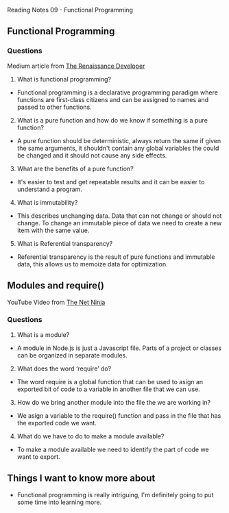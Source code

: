 Reading Notes 09 - Functional Programming

## Functional Programming

### Questions

Medium article from [The Renaissance Developer](https://medium.com/the-renaissance-developer/concepts-of-functional-programming-in-javascript-6bc84220d2aa)

1. What is functional programming?
  - Functional programming is a declarative programming paradigm where functions are first-class citizens and can be assigned to names and passed to other functions.  
2. What is a pure function and how do we know if something is a pure function?
  - A pure function should be deterministic, always return the same if given the same arguments, it shouldn't contain any global variables the could be changed and it should not cause any side effects.
3. What are the benefits of a pure function?
  - It's easier to test and get repeatable results and it can be easier to understand a program.
4. What is immutability?
  - This describes unchanging data. Data that can not change or should not change. To change an immutable piece of data we need to create a new item with the same value.
5. What is Referential transparency?
  - Referential transparency is the result of pure functions and immutable data, this allows us to memoize data for optimization.


## Modules and require()

YouTube Video from [The Net Ninja](https://www.youtube.com/watch?v=xHLd36QoS4k)

### Questions


1. What is a module?
  - A module in Node.js is just a Javascript file. Parts of a project or classes can be organized in separate modules.
2. What does the word ‘require’ do?
  - The word require is a global function that can be used to asign an exported bit of code to a variable in another file that we can use.
3. How do we bring another module into the file the we are working in?
  - We asign a variable to the require() function and pass in the file that has the exported code we want.
4. What do we have to do to make a module available?
  - To make a module available we need to identify the part of code we want to export.

## Things I want to know more about

- Functional programming is really intriguing, I'm definitely going to put some time into learning more.

